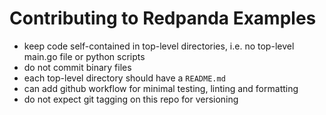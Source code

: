 # Contributing to Redpanda Examples

* keep code self-contained in top-level directories, i.e. no top-level main.go file or python scripts
* do not commit binary files
* each top-level directory should have a `README.md`
* can add github workflow for minimal testing, linting and formatting
* do not expect git tagging on this repo for versioning
